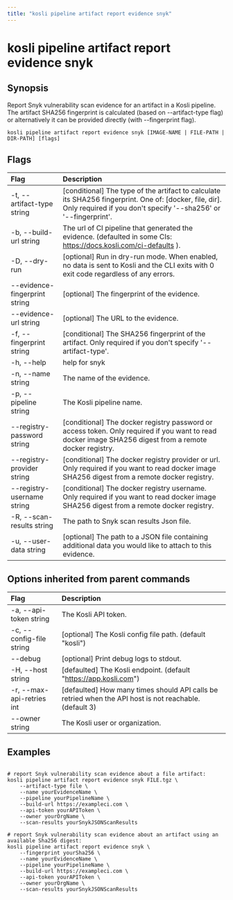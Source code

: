 ```yaml
---
title: "kosli pipeline artifact report evidence snyk"
---
```


# kosli pipeline artifact report evidence snyk

## Synopsis

Report Snyk vulnerability scan evidence for an artifact in a Kosli pipeline.
The artifact SHA256 fingerprint is calculated (based on --artifact-type flag) or alternatively it can be provided directly (with --fingerprint flag).

```shell
kosli pipeline artifact report evidence snyk [IMAGE-NAME | FILE-PATH | DIR-PATH] [flags]
```

## Flags
| Flag | Description |
| :--- | :--- |
|    -t, --artifact-type string  |  [conditional] The type of the artifact to calculate its SHA256 fingerprint. One of: [docker, file, dir]. Only required if you don't specify '--sha256' or '--fingerprint'.  |
|    -b, --build-url string  |  The url of CI pipeline that generated the evidence. (defaulted in some CIs: https://docs.kosli.com/ci-defaults ).  |
|    -D, --dry-run  |  [optional] Run in dry-run mode. When enabled, no data is sent to Kosli and the CLI exits with 0 exit code regardless of any errors.  |
|        --evidence-fingerprint string  |  [optional] The fingerprint of the evidence.  |
|        --evidence-url string  |  [optional] The URL to the evidence.  |
|    -f, --fingerprint string  |  [conditional] The SHA256 fingerprint of the artifact. Only required if you don't specify '--artifact-type'.  |
|    -h, --help  |  help for snyk  |
|    -n, --name string  |  The name of the evidence.  |
|    -p, --pipeline string  |  The Kosli pipeline name.  |
|        --registry-password string  |  [conditional] The docker registry password or access token. Only required if you want to read docker image SHA256 digest from a remote docker registry.  |
|        --registry-provider string  |  [conditional] The docker registry provider or url. Only required if you want to read docker image SHA256 digest from a remote docker registry.  |
|        --registry-username string  |  [conditional] The docker registry username. Only required if you want to read docker image SHA256 digest from a remote docker registry.  |
|    -R, --scan-results string  |  The path to Snyk scan results Json file.  |
|    -u, --user-data string  |  [optional] The path to a JSON file containing additional data you would like to attach to this evidence.  |


## Options inherited from parent commands
| Flag | Description |
| :--- | :--- |
|    -a, --api-token string  |  The Kosli API token.  |
|    -c, --config-file string  |  [optional] The Kosli config file path. (default "kosli")  |
|        --debug  |  [optional] Print debug logs to stdout.  |
|    -H, --host string  |  [defaulted] The Kosli endpoint. (default "https://app.kosli.com")  |
|    -r, --max-api-retries int  |  [defaulted] How many times should API calls be retried when the API host is not reachable. (default 3)  |
|        --owner string  |  The Kosli user or organization.  |


## Examples

```shell

# report Snyk vulnerability scan evidence about a file artifact:
kosli pipeline artifact report evidence snyk FILE.tgz \
	--artifact-type file \
	--name yourEvidenceName \
	--pipeline yourPipelineName \
	--build-url https://exampleci.com \
	--api-token yourAPIToken \
	--owner yourOrgName	\
	--scan-results yourSnykJSONScanResults

# report Snyk vulnerability scan evidence about an artifact using an available Sha256 digest:
kosli pipeline artifact report evidence snyk \
	--fingerprint yourSha256 \
	--name yourEvidenceName \
	--pipeline yourPipelineName \
	--build-url https://exampleci.com \
	--api-token yourAPIToken \
	--owner yourOrgName	\
	--scan-results yourSnykJSONScanResults

```

